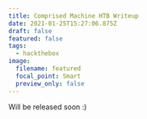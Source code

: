 ```yaml
---
title: Comprised Machine HTB Writeup
date: 2021-01-25T15:27:06.875Z
draft: false
featured: false
tags:
  - hackthebox
image:
  filename: featured
  focal_point: Smart
  preview_only: false
---
```

Will be released soon :)
